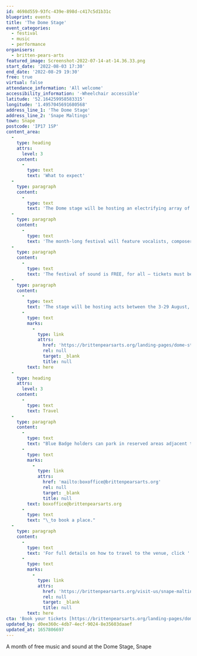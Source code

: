 ```yaml
---
id: 4698d559-93fc-439e-898d-c417c5d1b31c
blueprint: events
title: 'The Dome Stage'
event_categories:
  - festival
  - music
  - performance
organisers:
  - britten-pears-arts
featured_image: Screenshot-2022-07-14-at-14.36.33.png
start_date: '2022-08-03 17:30'
end_date: '2022-08-29 19:30'
free: true
virtual: false
attendance_information: 'All welcome'
accessibility_information: '-Wheelchair accessible'
latitude: '52.164259958583315'
longitude: '1.4957045691680568'
address_line_1: 'The Dome Stage'
address_line_2: 'Snape Maltings'
town: Snape
postcode: 'IP17 1SP'
content_area:
  -
    type: heading
    attrs:
      level: 3
    content:
      -
        type: text
        text: 'What to expect'
  -
    type: paragraph
    content:
      -
        type: text
        text: 'The Dome stage will be hosting an electrifying array of artists and sound worlds on a geodesic stage by the river Alde.'
  -
    type: paragraph
    content:
      -
        type: text
        text: 'The month-long festival will feature vocalists, composers and musicians covering a wide range of music and sound genres from folk to jazz, global to hard bop, classical to soul and so much more'
  -
    type: paragraph
    content:
      -
        type: text
        text: 'The festival of sound is FREE, for all – tickets must be pre-booked for a guaranteed admission. Extra tickets may be available from 17:00 on the day of the show.'
  -
    type: paragraph
    content:
      -
        type: text
        text: 'The stage will be hosting acts between the 3-29 August, 2022. To visit the website for full listings, click '
      -
        type: text
        marks:
          -
            type: link
            attrs:
              href: 'https://brittenpearsarts.org/landing-pages/dome-stage'
              rel: null
              target: _blank
              title: null
        text: here
  -
    type: heading
    attrs:
      level: 3
    content:
      -
        type: text
        text: Travel
  -
    type: paragraph
    content:
      -
        type: text
        text: "Blue Badge holders can park in reserved areas adjacent to the Concert Hall at Snape Maltings. Please contact the box office on 01728 687110 or email us at\_"
      -
        type: text
        marks:
          -
            type: link
            attrs:
              href: 'mailto:boxoffice@brittenpearsarts.org'
              rel: null
              target: _blank
              title: null
        text: boxoffice@brittenpearsarts.org
      -
        type: text
        text: "\_to book a place."
  -
    type: paragraph
    content:
      -
        type: text
        text: 'For full details on how to travel to the venue, click '
      -
        type: text
        marks:
          -
            type: link
            attrs:
              href: 'https://brittenpearsarts.org/visit-us/snape-maltings/getting-here'
              rel: null
              target: _blank
              title: null
        text: here
cta: 'Book your tickets [https://brittenpearsarts.org/landing-pages/dome-stage](mailto:https://brittenpearsarts.org/landing-pages/dome-stage)'
updated_by: d0ee360c-4db7-4ecf-9024-8e35603daaef
updated_at: 1657806697
---
```

A month of free music and sound at the Dome Stage, Snape